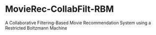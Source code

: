 # MovieRec-CollabFilt-RBM
A Collaborative Filtering-Based Movie Recommendation System using a Restricted Boltzmann Machine
